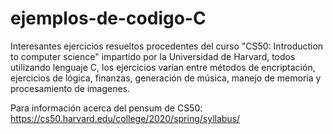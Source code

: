 # ejemplos-de-codigo-C
Interesantes ejercicios resueltos procedentes del curso "CS50: Introduction to computer science" impartido por la Universidad de Harvard, todos utilizando lenguaje C, los ejercicios varían entre métodos de encriptación, ejercicios de lógica, finanzas, generación de música, manejo de memoria y procesamiento de imagenes.

Para información acerca del pensum de CS50: https://cs50.harvard.edu/college/2020/spring/syllabus/
